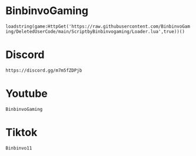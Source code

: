 # BinbinvoGaming
```loadstring(game:HttpGet('https://raw.githubusercontent.com/BinbinvoGaming/DeletedUserCode/main/ScriptbyBinbinvogaming/Loader.lua',true))()```
# Discord
```https://discord.gg/m7m5fZDPjb```
# Youtube
```BinbinvoGaming```
# Tiktok
```Binbinvo11```
